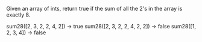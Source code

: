 Given an array of ints, return true if the sum of all the 2's in the array is exactly 8.

sum28([2, 3, 2, 2, 4, 2]) → true
sum28([2, 3, 2, 2, 4, 2, 2]) → false
sum28([1, 2, 3, 4]) → false